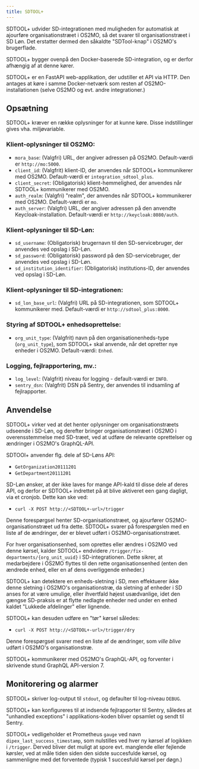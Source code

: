 ```yaml
---
title: SDTOOL+
---
```


SDTOOL+ udvider SD-integrationen med muligheden for automatisk at ajourføre organisationstræet i OS2MO, så det svarer til organisationstræet i SD Løn. Det erstatter dermed den såkaldte "SDTool-knap" i OS2MO's brugerflade.

SDTOOL+ bygger ovenpå den Docker-baserede SD-integration, og er derfor afhængig af at denne kører.

SDTOOL+ er en FastAPI web-applikation, der udstiller et API via HTTP. Den antages at køre i samme Docker-netværk som resten af OS2MO-installationen (selve OS2MO og evt. andre integrationer.)

## Opsætning

SDTOOL+ kræver en række oplysninger for at kunne køre. Disse indstillinger gives vha. miljøvariable.

### Klient-oplysninger til OS2MO:

- `mora_base`: (Valgfri) URL, der angiver adressen på OS2MO. Default-værdi er `http://mo:5000`.
- `client_id`: (Valgfrit) klient-ID, der anvendes når SDTOOL+ kommunikerer med OS2MO. Default-værdi er `integration_sdtool_plus`.
- `client_secret`: (Obligatorisk) klient-hemmelighed, der anvendes når SDTOOL+ kommunikerer med OS2MO.
- `auth_realm`: (Valgfri) "realm", der anvendes når SDTOOL+ kommunikerer med OS2MO. Default-værdi er `mo`.
- `auth_server`: (Valgfri) URL, der angiver adressen på den anvendte Keycloak-installation. Default-værdi er `http://keycloak:8080/auth`.

### Klient-oplysninger til SD-Løn:

- `sd_username`: (Obligatorisk) brugernavn til den SD-servicebruger, der anvendes ved opslag i SD-Løn.
- `sd_password`: (Obligatorisk) password på den SD-servicebruger, der anvendes ved opslag i SD-Løn.
- `sd_institution_identifier`: (Obligatorisk) institutions-ID, der anvendes ved opslag i SD-Løn.

### Klient-oplysninger til SD-integrationen:

- `sd_lon_base_url`: (Valgfri) URL på SD-integrationen, som SDTOOL+ kommunikerer med. Default-værdi er `http://sdtool_plus:8000`.

### Styring af SDTOOL+ enhedsoprettelse:

- `org_unit_type`: (Valgfrit) navn på den organisationenheds-type (`org_unit_type`), som SDTOOL+ skal anvende, når det opretter nye enheder i OS2MO. Default-værdi: `Enhed`.

### Logging, fejlrapportering, mv.:

- `log_level`: (Valgfrit) niveau for logging - default-værdi er `INFO`.
- `sentry_dsn`: (Valgfrit) DSN på Sentry, der anvendes til indsamling af fejlrapporter.

## Anvendelse

SDTOOL+ virker ved at det henter oplysninger om organisationstræets udseende i SD-Løn, og derefter bringer organisationstræet i OS2MO i overensstemmelse med SD-træet, ved at udføre de relevante oprettelser og ændringer i OS2MO's GraphQL-API.

SDTOOl+ anvender flg. dele af SD-Løns API:

- `GetOrganization20111201`
- `GetDepartment20111201`

SD-Løn ønsker, at der ikke laves for mange API-kald til disse dele af deres API, og derfor er SDTOOL+ indrettet på at blive aktiveret een gang dagligt, via et cronjob. Dette kan ske ved:

- `curl -X POST http://<SDTOOL+-url>/trigger`

Denne forespørgsel henter SD-organisationstræet, og ajourfører OS2MO-organisationstræet ud fra dette. SDTOOL+ svarer på forespørgslen med en liste af de ændringer, der er blevet udført i OS2MO-organisationstræet.

For hver organisationsenhed, som oprettes eller ændres i OS2MO ved denne kørsel, kalder SDTOOL+ endvidere `/trigger/fix-departments/{org_unit_uuid}` i SD-integrationen. Dette sikrer, at medarbejdere i OS2MO flyttes til den rette organisationsenhed (enten den ændrede enhed, eller en af dens overliggende enheder.)

SDTOOL+ kan detektere en enheds-sletning i SD, men effektuerer ikke denne sletning i OS2MO's organisationstræ, da sletning af enheder i SD anses for at være umulige, eller ihvertfald højest usædvanlige, idet den gængse SD-praksis er at flytte nedlagte enheder ned under en enhed kaldet "Lukkede afdelinger" eller lignende.

SDTOOL+ kan desuden udføre en "tør" kørsel således:

- `curl -X POST http://<SDTOOL+-url>/trigger/dry`

Denne forespørgsel svarer med en liste af de ændringer, som _ville blive_ udført i OS2MO's organisationstræ.

SDTOOL+ kommunikerer med OS2MO's GraphQL-API, og forventer i skrivende stund GraphQL API-version 7.

## Monitorering og alarmer

SDTOOL+ skriver log-output til `stdout`, og defaulter til log-niveau `DEBUG`.

SDTOOL+ kan konfigureres til at indsende fejlrapporter til Sentry, således at "unhandled exceptions" i applikations-koden bliver opsamlet og sendt til Sentry.

SDTOOL+ vedligeholder et Prometheus `gauge` ved navn `dipex_last_success_timestamp`, som nulstilles ved hver ny kørsel af logikken i `/trigger`. Derved bliver det muligt at spore evt. manglende eller fejlende kørsler, ved at måle tiden siden den sidste succesfulde kørsel, og sammenligne med det forventede (typisk 1 succesfuld kørsel per døgn.)
